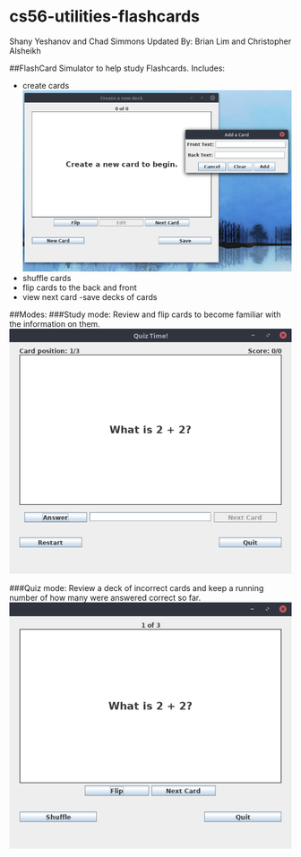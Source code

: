 # cs56-utilities-flashcards

Shany Yeshanov and Chad Simmons
Updated By: Brian Lim and Christopher Alsheikh


##FlashCard Simulator to help study Flashcards. Includes:
- create cards
![Menu Screenshot](images/CreateDeck.png "Create a Deck Menu screenshot")
- shuffle cards 
- flip cards to the back and front
- view next card
-save decks of cards

##Modes:
###Study mode: Review and flip cards to become familiar with the information on them.
![Study Screenshot](images/Quiz.png "Quiz Menu")

###Quiz mode: Review a deck of incorrect cards and keep a running number of how many were answered correct so far.
![Quiz Screenshot](images/Study.png "Study Menu")



